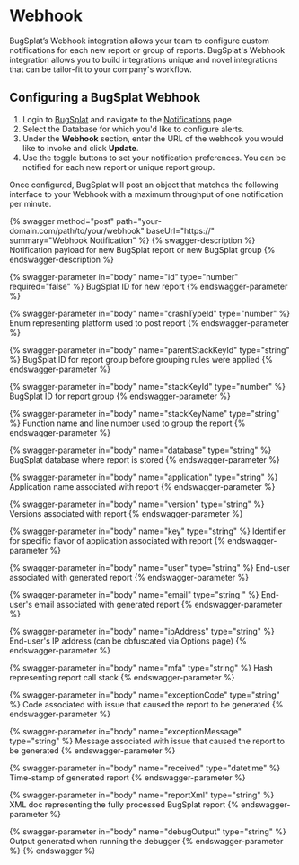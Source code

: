 # Webhook

BugSplat’s Webhook integration allows your team to configure custom notifications for each new report or group of reports. BugSplat's Webhook integration allows you to build integrations unique and novel integrations that can be tailor-fit to your company's workflow.

## Configuring a BugSplat Webhook <a href="#integrating-slack-with-bugsplat-docs" id="integrating-slack-with-bugsplat-docs"></a>

1. Login to [BugSplat](https://app.bugsplat.com/auth0/login) and navigate to the [Notifications](https://app.bugsplat.com/v2/settings/database/integrations#notifications) page.
2. Select the Database for which you'd like to configure alerts.
3. Under the **Webhook** section, enter the URL of the webhook you would like to invoke and click **Update**.
4. Use the toggle buttons to set your notification preferences. You can be notified for each new report or unique report group.

Once configured, BugSplat will post an object that matches the following interface to your Webhook with a maximum throughput of one notification per minute.

{% swagger method="post" path="your-domain.com/path/to/your/webhook" baseUrl="https://" summary="Webhook Notification" %}
{% swagger-description %}
Notification payload for new BugSplat report or new BugSplat group
{% endswagger-description %}

{% swagger-parameter in="body" name="id" type="number" required="false" %}
BugSplat ID for new report
{% endswagger-parameter %}

{% swagger-parameter in="body" name="crashTypeId" type="number" %}
Enum representing platform used to post report
{% endswagger-parameter %}

{% swagger-parameter in="body" name="parentStackKeyId" type="string" %}
BugSplat ID for report group before grouping rules were applied
{% endswagger-parameter %}

{% swagger-parameter in="body" name="stackKeyId" type="number" %}
BugSplat ID for report group
{% endswagger-parameter %}

{% swagger-parameter in="body" name="stackKeyName" type="string" %}
Function name and line number used to group the report
{% endswagger-parameter %}

{% swagger-parameter in="body" name="database" type="string" %}
BugSplat database where report is stored
{% endswagger-parameter %}

{% swagger-parameter in="body" name="application" type="string" %}
Application name associated with report
{% endswagger-parameter %}

{% swagger-parameter in="body" name="version" type="string" %}
Versions associated with report
{% endswagger-parameter %}

{% swagger-parameter in="body" name="key" type="string" %}
Identifier for specific flavor of application associated with report
{% endswagger-parameter %}

{% swagger-parameter in="body" name="user" type="string" %}
End-user associated with generated report
{% endswagger-parameter %}

{% swagger-parameter in="body" name="email" type="string " %}
End-user's email associated with generated report
{% endswagger-parameter %}

{% swagger-parameter in="body" name="ipAddress" type="string" %}
End-user's IP address (can be obfuscated via Options page)
{% endswagger-parameter %}

{% swagger-parameter in="body" name="mfa" type="string" %}
Hash representing report call stack
{% endswagger-parameter %}

{% swagger-parameter in="body" name="exceptionCode" type="string" %}
Code associated with issue that caused the report to be generated
{% endswagger-parameter %}

{% swagger-parameter in="body" name="exceptionMessage" type="string" %}
Message associated with issue that caused the report to be generated
{% endswagger-parameter %}

{% swagger-parameter in="body" name="received" type="datetime" %}
Time-stamp of generated report
{% endswagger-parameter %}

{% swagger-parameter in="body" name="reportXml" type="string" %}
XML doc representing the fully processed BugSplat report
{% endswagger-parameter %}

{% swagger-parameter in="body" name="debugOutput" type="string" %}
Output generated when running the debugger
{% endswagger-parameter %}
{% endswagger %}
